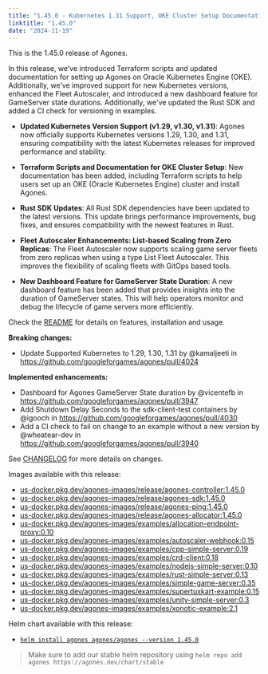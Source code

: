 ```yaml
---
title: "1.45.0 - Kubernetes 1.31 Support, OKE Cluster Setup Documentation, bug fixes and more!"
linktitle: "1.45.0"
date: "2024-11-19"
---
```


This is the 1.45.0 release of Agones.

In this release, we’ve introduced Terraform scripts and updated documentation for setting up Agones on Oracle Kubernetes Engine (OKE). Additionally, we’ve improved support for new Kubernetes versions, enhanced the Fleet Autoscaler, and introduced a new dashboard feature for GameServer state durations. Additionally, we've updated the Rust SDK and added a CI check for versioning in examples.

- **Updated Kubernetes Version Support (v1.29, v1.30, v1.31)**: Agones now officially supports Kubernetes versions 1.29, 1.30, and 1.31, ensuring compatibility with the latest Kubernetes releases for improved performance and stability.

- **Terraform Scripts and Documentation for OKE Cluster Setup**: New documentation has been added, including Terraform scripts to help users set up an OKE (Oracle Kubernetes Engine) cluster and install Agones.

- **Rust SDK Updates**: All Rust SDK dependencies have been updated to the latest versions. This update brings performance improvements, bug fixes, and ensures compatibility with the newest features in Rust.

- **Fleet Autoscaler Enhancements: List-based Scaling from Zero Replicas**: The Fleet Autoscaler now supports scaling game server fleets from zero replicas when using a type List Fleet Autoscaler. This improves the flexibility of scaling fleets with GitOps based tools.

- **New Dashboard Feature for GameServer State Duration**: A new dashboard feature has been added that provides insights into the duration of GameServer states. This will help operators monitor and debug the lifecycle of game servers more efficiently.

Check the <a href="https://github.com/googleforgames/agones/tree/release-1.45.0" >README</a> for details on features, installation and usage.

**Breaking changes:**
- Update Supported Kubernetes to 1.29, 1.30, 1.31 by @kamaljeeti in https://github.com/googleforgames/agones/pull/4024

**Implemented enhancements:**
- Dashboard for Agones GameServer State duration by @vicentefb in https://github.com/googleforgames/agones/pull/3947
- Add Shutdown Delay Seconds to the sdk-client-test containers by @igooch in https://github.com/googleforgames/agones/pull/4030
- Add a CI check to fail on change to an example without a new version by @wheatear-dev in https://github.com/googleforgames/agones/pull/3940

See <a href="https://github.com/googleforgames/agones/blob/release-1.45.0/CHANGELOG.md" >CHANGELOG</a> for more details on changes.

Images available with this release:

- [us-docker.pkg.dev/agones-images/release/agones-controller:1.45.0](https://us-docker.pkg.dev/agones-images/release/agones-controller:1.45.0)
- [us-docker.pkg.dev/agones-images/release/agones-sdk:1.45.0](https://us-docker.pkg.dev/agones-images/release/agones-sdk:1.45.0)
- [us-docker.pkg.dev/agones-images/release/agones-ping:1.45.0](https://us-docker.pkg.dev/agones-images/release/agones-ping:1.45.0)
- [us-docker.pkg.dev/agones-images/release/agones-allocator:1.45.0](https://us-docker.pkg.dev/agones-images/release/agones-allocator:1.45.0)
- [us-docker.pkg.dev/agones-images/examples/allocation-endpoint-proxy:0.10](https://us-docker.pkg.dev/agones-images/examples/allocation-endpoint-proxy:0.10)
- [us-docker.pkg.dev/agones-images/examples/autoscaler-webhook:0.15](https://us-docker.pkg.dev/agones-images/examples/autoscaler-webhook:0.15)
- [us-docker.pkg.dev/agones-images/examples/cpp-simple-server:0.19](https://us-docker.pkg.dev/agones-images/examples/cpp-simple-server:0.19)
- [us-docker.pkg.dev/agones-images/examples/crd-client:0.18](https://us-docker.pkg.dev/agones-images/examples/crd-client:0.18)
- [us-docker.pkg.dev/agones-images/examples/nodejs-simple-server:0.10](https://us-docker.pkg.dev/agones-images/examples/nodejs-simple-server:0.10)
- [us-docker.pkg.dev/agones-images/examples/rust-simple-server:0.13](https://us-docker.pkg.dev/agones-images/examples/rust-simple-server:0.13)
- [us-docker.pkg.dev/agones-images/examples/simple-game-server:0.35](https://us-docker.pkg.dev/agones-images/examples/simple-game-server:0.35)
- [us-docker.pkg.dev/agones-images/examples/supertuxkart-example:0.15](https://us-docker.pkg.dev/agones-images/examples/supertuxkart-example:0.15)
- [us-docker.pkg.dev/agones-images/examples/unity-simple-server:0.3](https://us-docker.pkg.dev/agones-images/examples/unity-simple-server:0.3)
- [us-docker.pkg.dev/agones-images/examples/xonotic-example:2.1](https://us-docker.pkg.dev/agones-images/examples/xonotic-example:2.1)

Helm chart available with this release:

- <a href="https://agones.dev/chart/stable/agones-1.45.0.tgz" >
  <code>helm install agones agones/agones --version 1.45.0</code></a>

> Make sure to add our stable helm repository using `helm repo add agones https://agones.dev/chart/stable`